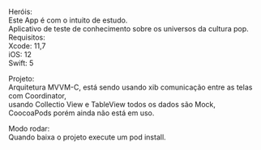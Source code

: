 Heróis: <br >
Este App é com o intuito de estudo.<br >
Aplicativo de teste de conhecimento sobre os universos da cultura pop.<br >
Requisitos: <br >
Xcode: 11,7 <br >
iOS: 12<br >
Swift: 5 <br >

Projeto: <br >
Arquitetura  MVVM-C, está sendo usando xib comunicação entre as telas com  Coordinator,<br > usando Collectio View e TableView todos os dados são Mock,<br >
CoocoaPods porém ainda não está em uso.<br >

Modo rodar: <br >
Quando baixa o projeto execute um pod install.



